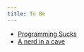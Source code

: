 ```yaml
---
title: To Be
---
```

- [Programming Sucks](http://stilldrinking.org/programming-sucks)
- [A nerd in a cave](http://randsinrepose.com/archives/a-nerd-in-a-cave/)